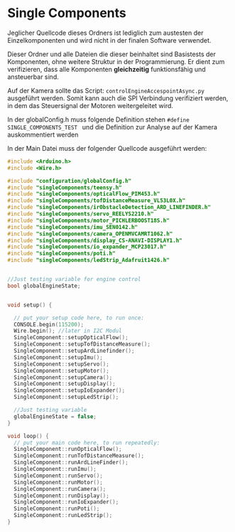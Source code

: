 # Single Components
Jeglicher Quellcode dieses Ordners ist lediglich zum austesten der Einzelkomponenten und wird nicht in der finalen Software verwendet.

Dieser Ordner und alle Dateien die dieser beinhaltet sind Basistests der Komponenten, ohne weitere Struktur in der Programmierung. Er dient zum verifizieren, dass alle Komponenten **gleichzeitig** funktionsfähig und ansteuerbar sind.  

Auf der Kamera sollte das Script: ```controlEngineAccespointAsync.py``` ausgeführt werden. Somit kann auch die SPI Verbindung verifiziert werden, in dem das Steuersignal der Motoren weitergeleitet wird.

In der globalConfig.h muss folgende Definition stehen ```#define SINGLE_COMPONENTS_TEST ``` und die Definition zur Analyse auf der Kamera auskommentiert werden

In der Main Datei muss der folgender Quellcode ausgeführt werden:
```c++
#include <Arduino.h>
#include <Wire.h>

#include "configuration/globalConfig.h"
#include "singleComponents/teensy.h"
#include "singleComponents/opticalFlow_PIM453.h"
#include "singleComponents/tofDistanceMeasure_VL53L0X.h"
#include "singleComponents/irObstacleDetection_ARD_LINEFINDER.h"
#include "singleComponents/servo_REELYS2210.h"
#include "singleComponents/motor_PICHLERBOOST18S.h"
#include "singleComponents/imu_SEN0142.h"
#include "singleComponents/camera_OPENMVCAMRT1062.h"
#include "singleComponents/display_CS-ANAVI-DISPLAY1.h"
#include "singleComponents/io_expander_MCP23017.h"
#include "singleComponents/poti.h"
#include "singleComponents/ledStrip_Adafruit1426.h"


//Just testing variable for engine control
bool globalEngineState;


void setup() {

  // put your setup code here, to run once:
  CONSOLE.begin(115200);
  Wire.begin(); //later in I2C Modul
  SingleComponent::setupOpticalFlow();
  SingleComponent::setupTofDistanceMeasure();
  SingleComponent::setupArdLinefinder();
  SingleComponent::setupImu();
  SingleComponent::setupServo();
  SingleComponent::setupMotor();
  SingleComponent::setupCamera();
  SingleComponent::setupDisplay();
  SingleComponent::setupIoExpander();
  SingleComponent::setupLedStrip();

  //Just testing variable
  globalEngineState = false;
}

void loop() {
  // put your main code here, to run repeatedly:
  SingleComponent::runOpticalFlow();
  SingleComponent::runTofDistanceMeasure();
  SingleComponent::runArdLineFinder();
  SingleComponent::runImu();
  SingleComponent::runServo();
  SingleComponent::runMotor();
  SingleComponent::runCamera();
  SingleComponent::runDisplay();
  SingleComponent::runIoExpander();
  SingleComponent::runPoti();
  SingleComponent::runLedStrip();
} 
```
